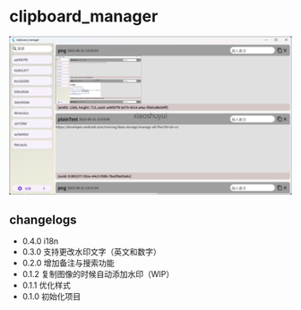 # clipboard_manager

![image-20230601135617455](./images/image-20230601135617455.png)

## changelogs

* 0.4.0 i18n
* 0.3.0 支持更改水印文字（英文和数字）
* 0.2.0 增加备注与搜索功能
* 0.1.2 复制图像的时候自动添加水印（WIP）
* 0.1.1 优化样式
* 0.1.0 初始化项目
